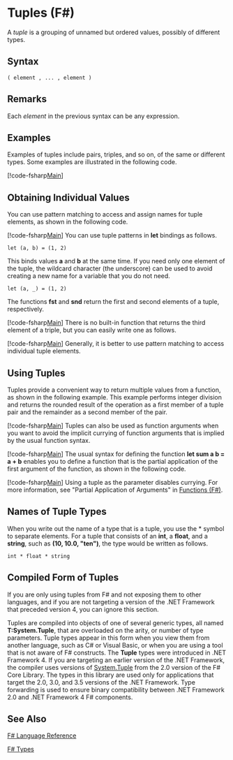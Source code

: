 # Tuples (F#)

A *tuple* is a grouping of unnamed but ordered values, possibly of different types.


## Syntax

```
( element , ... , element )
```

## Remarks
Each *element* in the previous syntax can be any expression.


## Examples
Examples of tuples include pairs, triples, and so on, of the same or different types. Some examples are illustrated in the following code.

[!code-fsharp[Main](snippets/fslangref1/snippet1201.fs)]
    
## Obtaining Individual Values
You can use pattern matching to access and assign names for tuple elements, as shown in the following code.

[!code-fsharp[Main](snippets/fslangref1/snippet1204.fs)]
    You can use tuple patterns in **let** bindings as follows.


```f#
let (a, b) = (1, 2)
```
This binds values **a** and **b** at the same time. If you need only one element of the tuple, the wildcard character (the underscore) can be used to avoid creating a new name for a variable that you do not need.


```f#
let (a, _) = (1, 2)
```
The functions **fst** and **snd** return the first and second elements of a tuple, respectively.

[!code-fsharp[Main](snippets/fslangref1/snippet1209.fs)]
    There is no built-in function that returns the third element of a triple, but you can easily write one as follows.

[!code-fsharp[Main](snippets/fslangref1/snippet1202.fs)]
    Generally, it is better to use pattern matching to access individual tuple elements.


## Using Tuples
Tuples provide a convenient way to return multiple values from a function, as shown in the following example. This example performs integer division and returns the rounded result of the operation as a first member of a tuple pair and the remainder as a second member of the pair.

[!code-fsharp[Main](snippets/fslangref1/snippet1205.fs)]
    Tuples can also be used as function arguments when you want to avoid the implicit currying of function arguments that is implied by the usual function syntax.

[!code-fsharp[Main](snippets/fslangref1/snippet1206.fs)]
    The usual syntax for defining the function **let sum a b = a + b** enables you to define a function that is the partial application of the first argument of the function, as shown in the following code.

[!code-fsharp[Main](snippets/fslangref1/snippet1208.fs)]
    Using a tuple as the parameter disables currying. For more information, see "Partial Application of Arguments" in [Functions &#40;F&#35;&#41;](Functions+%28FSharp%29.md).


## Names of Tuple Types
When you write out the name of a type that is a tuple, you use the &#42; symbol to separate elements. For a tuple that consists of an **int**, a **float**, and a **string**, such as **(10, 10.0, "ten")**, the type would be written as follows.


```
int * float * string
```

## Compiled Form of Tuples
If you are only using tuples from F# and not exposing them to other languages, and if you are not targeting a version of the .NET Framework that preceded version 4, you can ignore this section.

Tuples are compiled into objects of one of several generic types, all named **T:System.Tuple**, that are overloaded on the arity, or number of type parameters. Tuple types appear in this form when you view them from another language, such as C# or Visual Basic, or when you are using a tool that is not aware of F# constructs. The **Tuple** types were introduced in .NET Framework 4. If you are targeting an earlier version of the .NET Framework, the compiler uses versions of [System.Tuple](http://msdn.microsoft.com/en-us/library/5ac7953d-acdc-4a58-bfb7-c1f6406c0fa3) from the 2.0 version of the F# Core Library. The types in this library are used only for applications that target the 2.0, 3.0, and 3.5 versions of the .NET Framework. Type forwarding is used to ensure binary compatibility between .NET Framework 2.0 and .NET Framework 4 F# components.


## See Also
[F&#35; Language Reference](FSharp+Language+Reference.md)

[F&#35; Types](FSharp+Types.md)

